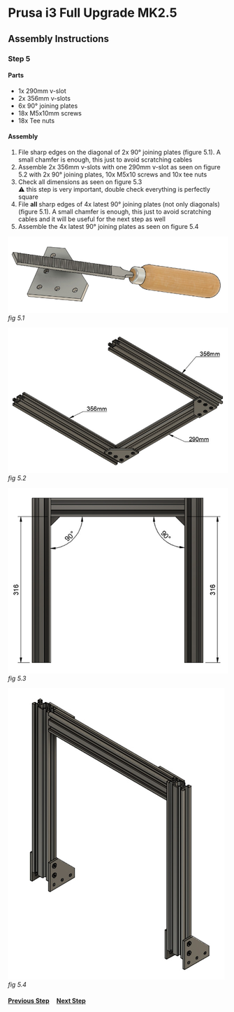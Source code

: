 # Prusa i3 Full Upgrade MK2.5

## Assembly Instructions

### Step 5

#### Parts  

* 1x 290mm v-slot
* 2x 356mm v-slots
* 6x 90° joining plates
* 18x M5x10mm screws
* 18x Tee nuts

#### Assembly

1. File sharp edges on the diagonal of 2x 90° joining plates (figure 5.1). A small chamfer is enough, this just to avoid scratching cables
1. Assemble 2x 356mm v-slots with one 290mm v-slot as seen on figure 5.2 with 2x 90° joining plates, 10x M5x10 screws and 10x tee nuts
1. Check all dimensions as seen on figure 5.3<br>
   :warning: this step is very important, double check everything is perfectly square
1. File **all** sharp edges of 4x latest 90° joining plates (not only diagonals) (figure 5.1). A small chamfer is enough, this just to avoid scratching cables and it will be useful for the next step as well
1. Assemble the 4x latest 90° joining plates as seen on figure 5.4


![](img/file_90deg_plate.jpg)\
*fig 5.1*

![](img/fig5.2.jpg)\
*fig 5.2*

![](img/fig5.3.jpg)\
*fig 5.3*

![](img/fig5.4.jpg)\
*fig 5.4*

#### [Previous Step](step04.md) &nbsp;&nbsp;&nbsp; [Next Step](step06.md)
